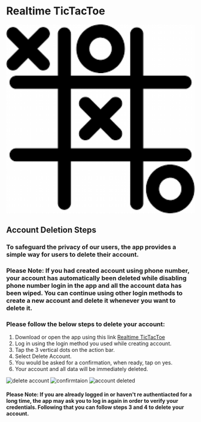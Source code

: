# Realtime TicTacToe
![alt text](https://github.com/KunalFarmah98/Realtime-TicTacToe/blob/realtime_online/app/src/main/res/raw/logo.png)

## Account Deletion Steps
### To safeguard the privacy of our users, the app provides a simple way for users to delete their account.
### Please Note: If you had created account using phone number, your account has automatically been deleted while disabling phone number login in the app and all the account data has been wiped. You can continue using other login methods to create a new account and delete it whenever you want to delete it.
### Please follow the below steps to delete your account:
1. Download or open the app using this link [Realtime TicTacToe](https://play.google.com/store/apps/details?id=com.apps.kunalfarmah.realtimetictactoe)
2. Log in using the login method you used while creating account.
3. Tap the 3 vertical dots on the action bar.
4. Select Delete Account.
5. You would be asked for a confirmation, when ready, tap on yes.
6. Your account and all data will be immediately deleted.
<p>
  <img src="https://github.com/KunalFarmah98/Realtime-TicTacToe/blob/realtime_online/app/src/main/res/raw/account_deletion_1.png" alt="delete account" width="250" height= "500"/>
  <img src="https://github.com/KunalFarmah98/Realtime-TicTacToe/blob/realtime_online/app/src/main/res/raw/account_deletion_2.png" alt="confirmtaion" width="250" height= "500"/>
  <img src="https://github.com/KunalFarmah98/Realtime-TicTacToe/blob/realtime_online/app/src/main/res/raw/account_deletion_3.png" alt="account deleted" width="250" height= "500"/>
</p>

#### Please Note: If you are already logged in or haven't re authentiacted for a long time, the app may ask you to log in again in order to verify your credentials. Following that you can follow steps 3 and 4 to delete your account. 
